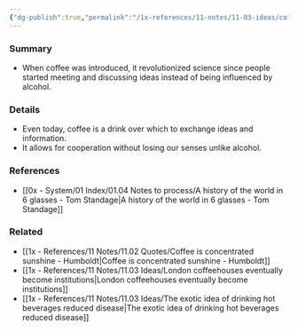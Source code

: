 ```yaml
---
{"dg-publish":true,"permalink":"/1x-references/11-notes/11-03-ideas/coffee-is-a-drink-over-which-to-exchange-ideas/","title":"Coffee is a drink over which to exchange ideas","dgShowBacklinks":false}
---
```



### Summary
- When coffee was introduced, it revolutionized science since people started meeting and discussing ideas instead of being influenced by alcohol.

### Details
- Even today, coffee is a drink over which to exchange ideas and information.
- It allows for cooperation without losing our senses unlike alcohol.

### References
- [[0x - System/01 Index/01.04 Notes to process/A history of the world in 6 glasses - Tom Standage\|A history of the world in 6 glasses - Tom Standage]]

### Related
- [[1x - References/11 Notes/11.02 Quotes/Coffee is concentrated sunshine - Humboldt\|Coffee is concentrated sunshine - Humboldt]]
- [[1x - References/11 Notes/11.03 Ideas/London coffeehouses eventually become institutions\|London coffeehouses eventually become institutions]]
- [[1x - References/11 Notes/11.03 Ideas/The exotic idea of drinking hot beverages reduced disease\|The exotic idea of drinking hot beverages reduced disease]]